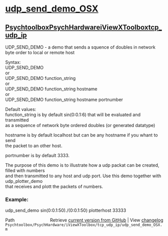 # [udp_send_demo_OSX](udp_send_demo_OSX)
## [Psychtoolbox](Psychtoolbox)[PsychHardware](PsychHardware)[iViewXToolbox](iViewXToolbox)[tcp_udp_ip](tcp_udp_ip)

UDP\_SEND\_DEMO - a demo that sends a squence of doubles in network byte order to local or remote host  
  
Syntax:  
  UDP\_SEND\_DEMO  
or  
  UDP\_SEND\_DEMO function\_string  
or  
  UDP\_SEND\_DEMO function\_string hostname  
or  
  UDP\_SEND\_DEMO function\_string hostname portnumber  
  
Default values:  
   function\_string  is by default sin(0:0.1:6) that will be evaluated and transmitted  
                    as a sequence of network byte ordered doubles (or generated datatype)  
  
   hostname         is by default localhost but can be any hostname if you whant to send  
                    the packet to an other host.  
  
   portnumber       is by default 3333.  
  
  
The purpose of this demo is to illustrate how a udp packat can be created, filled with numbers  
and then transmitted to any host and udp port. Use this demo together with udp\_plotter\_demo  
that receives and plott the packets of numbers.  
  
### Example:  
  
udp\_send\_demo sin(0:0.1:50)./(0:0.1:50) plotterhost 33333  
  




<div class="code_header" style="text-align:right;">
  <span style="float:left;">Path&nbsp;&nbsp;</span> <span class="counter">Retrieve <a href=
  "https://raw.github.com/Psychtoolbox-3/Psychtoolbox-3/beta/Psychtoolbox/PsychHardware/iViewXToolbox/tcp_udp_ip/udp_send_demo_OSX.m">current version from GitHub</a> | View <a href=
  "https://github.com/Psychtoolbox-3/Psychtoolbox-3/commits/beta/Psychtoolbox/PsychHardware/iViewXToolbox/tcp_udp_ip/udp_send_demo_OSX.m">changelog</a></span>
</div>
<div class="code">
  <code>Psychtoolbox/PsychHardware/iViewXToolbox/tcp_udp_ip/udp_send_demo_OSX.m</code>
</div>

